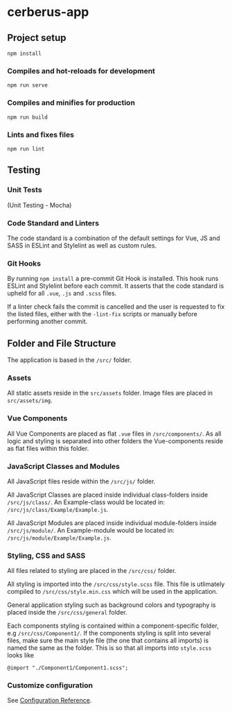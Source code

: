 # cerberus-app



## Project setup
```
npm install
```


### Compiles and hot-reloads for development
```
npm run serve
```


### Compiles and minifies for production
```
npm run build
```


### Lints and fixes files
```
npm run lint
```


## Testing

### Unit Tests

(Unit Testing - Mocha)


### Code Standard and Linters

The code standard is a combination of the default settings for Vue, JS and
SASS in ESLint and Stylelint as well as custom rules.


### Git Hooks

By running `npm install` a pre-commit Git Hook is installed. This hook runs
ESLint and Stylelint before each commit. It asserts that the code standard is
upheld for all `.vue`, `.js` and `.scss` files.

If a linter check fails the commit is cancelled and the user is requested to
fix the listed files, either with the `-lint-fix` scripts or manually before
performing another commit.



## Folder and File Structure

The application is based in the `/src/` folder.


### Assets

All static assets reside in the `src/assets` folder. Image files
are placed in `src/assets/img`.


### Vue Components

All Vue Components are placed as flat `.vue` files in `/src/components/`. As
all logic and styling is separated into other folders the Vue-components reside
as flat files within this folder.


### JavaScript Classes and Modules

All JavaScript files reside within the `/src/js/` folder.

All JavaScript Classes are placed inside individual class-folders inside
`/src/js/class/`. An Example-class would be located in:
`/src/js/class/Example/Example.js`.

All JavaScript Modules are placed inside individual module-folders inside
`/src/js/module/`. An Example-module would be located in:
`/src/js/module/Example/Example.js`.


### Styling, CSS and SASS

All files related to styling are placed in the `/src/css/` folder.

All styling is imported into the `/src/css/style.scss` file. This file is
utlimately compiled to `/src/css/style.min.css` which will be used in the
application.

General application styling such as background colors and typography is placed
inside the `/src/css/general` folder.

Each components styling is contained within a component-specific folder, e.g
`/src/css/Component1/`. If the components styling is split into several files,
make sure the main style file (the one that contains all imports) is named the
same as the folder. This is so that all imports into `style.scss` looks like
```
@import "./Component1/Component1.scss";
```


### Customize configuration
See [Configuration Reference](https://cli.vuejs.org/config/).
